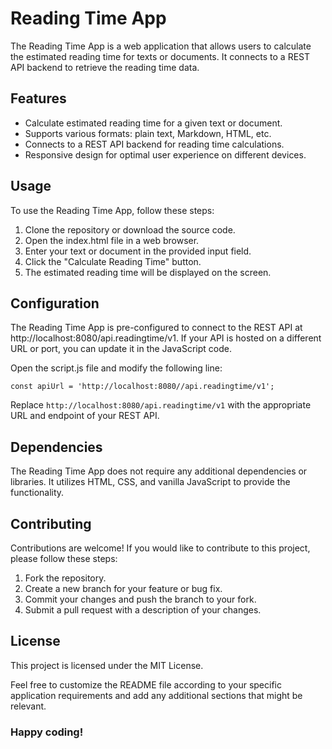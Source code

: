 # Reading Time App
The Reading Time App is a web application that allows users to calculate the estimated reading time for texts or documents. It connects to a REST API backend to retrieve the reading time data.

## Features
- Calculate estimated reading time for a given text or document.
- Supports various formats: plain text, Markdown, HTML, etc.
- Connects to a REST API backend for reading time calculations.
- Responsive design for optimal user experience on different devices.

## Usage
To use the Reading Time App, follow these steps:

1. Clone the repository or download the source code.
2. Open the index.html file in a web browser.
3. Enter your text or document in the provided input field.
4. Click the "Calculate Reading Time" button.
5. The estimated reading time will be displayed on the screen.

## Configuration
The Reading Time App is pre-configured to connect to the REST API at http://localhost:8080/api.readingtime/v1. If your API is hosted on a different URL or port, you can update it in the JavaScript code.

Open the script.js file and modify the following line:

``` const apiUrl = 'http://localhost:8080//api.readingtime/v1'; ```

Replace `http://localhost:8080/api.readingtime/v1` with the appropriate URL and endpoint of your REST API.

## Dependencies
The Reading Time App does not require any additional dependencies or libraries. It utilizes HTML, CSS, and vanilla JavaScript to provide the functionality.

## Contributing
Contributions are welcome! If you would like to contribute to this project, please follow these steps:

1. Fork the repository.
2. Create a new branch for your feature or bug fix.
3. Commit your changes and push the branch to your fork.
4. Submit a pull request with a description of your changes.

## License
This project is licensed under the MIT License.

Feel free to customize the README file according to your specific application requirements and add any additional sections that might be relevant.

### Happy coding!
